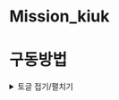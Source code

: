 # Mission_kiuk

# 구동방법
<details>
  <summary> 토글 접기/펼치기</summary>
  <div markdown="1">
    <hr>
    localhost:8080/board/home -> 기본 페이지
    <hr>
      <ul>
        <li>게시판</li>
        <p>
          게시판
          기본페이지에는 각 게시판들이 존재하며 게시판을 클릭하면 선택한 게시판으로 이동한다.
          전체글 보기를 누르면 모든 글을 볼 수 있다.
        </p>
        <li>게시글 작성</li>
        <p>
          게시글작성
          Home에서의 게시글 작성을 할때에는 게시판이 defalt로 선택되어 있지 않다.
          특정 게시판에서 게시글을 작성시에는 게시판이 현재 작성하는 게시판의 값으로 기본 설정 된다.
          게시글의 내용은 아래의 규칙을 지켜야 한다
          제목 -> 3글자 이상
          내용 -> 5글자 이상
          비밀번호 -> 3글자 이상
        </p>
        <li>해시태그</li>
        <p>
          해시태그
          게시글 작성 시 # 를 붙이면 해시태그가 자동으로 생성된다
          ex) #멋쟁이 #사자 #코드 #백엔드 #프론트엔드 #자바 #Java #Back_End
          #뒤에 인식가능한 글자는 알파벳과 언더바 (_) 와 한글 (ㄱㄱ , ㄴㄴ 와 같은 자음 혹은 모음만 있는 한글은 불가 )이다.
        </p>
        <li>게시글</li>
        <p>
          특정 게시판을 선택해서 들어가면 게시판에 맞는 게시글을 볼 수있다.
          게시글을 누르면 게시글을 내용을 볼 수 있다.
          게시글은  
          <p>
          제목  
          내용  
          해시태그  
          댓글  
          댓글입력
          </p>
          으로 이루어져 있다
        </p>
      </ul>
  </div>
</details>



